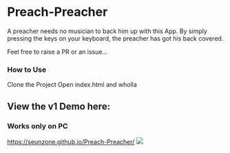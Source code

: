 # Preach-Preacher
A preacher needs no musician to back him up with this App.
By simply pressing the keys on your keyboard, the preacher has got his back covered.

Feel free to raise a PR or an issue...
### How to Use
Clone the Project
Open index.html and wholla

## View the v1 Demo here:
### Works only on PC
https://seunzone.github.io/Preach-Preacher/
<img src="preach.png">